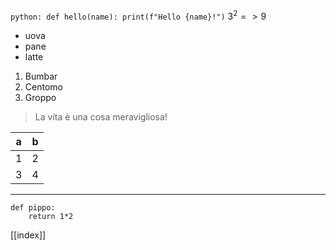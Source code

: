 `python:
def hello(name):
	print(f"Hello {name}!")`
$3^2=>9$
- uova
- pane
- latte
1. Bumbar
2. Centomo
3. Groppo
> La vita è una cosa meravigliosa!


| a   | b   |
| --- | --- |
| 1   | 2   |
| 3   | 4   |
---

```
def pippo:
    return 1*2
```

[[index]]
